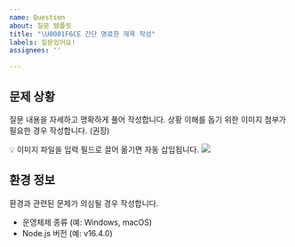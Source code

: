 ```yaml
---
name: Question
about: 질문 템플릿
title: "\U0001F6CE️ 간단 명료한 제목 작성"
labels: 질문있어요!
assignees: ''

---
```


## 문제 상황

질문 내용을 자세하고 명확하게 풀어 작성합니다.
상황 이해를 돕기 위한 이미지 첨부가 필요한 경우 작성합니다. (권장)

💡 이미지 파일을 입력 필드로 끌어 옮기면 자동 삽입됩니다. 
![](https://via.placeholder.com/760x240/dedede/020202.png?text=SCREENSHOT)

## 환경 정보

환경과 관련된 문제가 의심될 경우 작성합니다.

- 운영체제 종류 (예: Windows, macOS)
- Node.js 버전 (예: v16.4.0)
